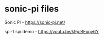 # sonic-pi files

Sonic Pi - https://sonic-pi.net/

spi-1.spi demo - https://youtu.be/k9piBEopy6Y


